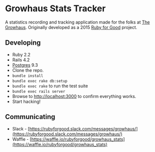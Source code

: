 # Growhaus Stats Tracker

A statistics recording and tracking application made for the folks at [The Growhaus](http://www.thegrowhaus.org/).
Originally developed as a 2015 [Ruby for Good](http://rubyforgood.com/) project.

## Developing

* Ruby 2.2
* Rails 4.2
* [Postgres](http://www.postgresql.org/) 9.3
* Clone the repo.
* `bundle install`
* `bundle exec rake db:setup`
* `bundle exec rake` to run the test suite
* `bundle exec rails server`
* Browse to [http://localhost:3000](http://localhost:3000) to confirm everything works.
* Start hacking!

## Communicating

* Slack - [https://rubyforgood.slack.com/messages/growhaus/](https://rubyforgood.slack.com/messages/growhaus/)
* Waffle - [https://waffle.io/rubyforgood/growhaus_stats](https://waffle.io/rubyforgood/growhaus_stats)

